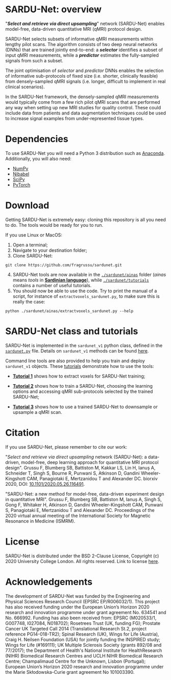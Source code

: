 # SARDU-Net: overview
"***Select and retrieve via direct upsampling***" network (SARDU-Net) enables model-free, data-driven quantitative MRI (qMRI) protocol design.

SARDU-Net selects subsets of informative qMRI measurements within lengthy pilot scans. The algorithm consists of two deep neural networks (DNNs) that are trained jointly end-to-end: a ***selector*** identifies a subset of input qMRI measurements, while a ***predictor*** estimates the fully-sampled signals from such a subset. 

The joint optimisation of *selector* and *predictor* DNNs enables the selection of informative sub-protocols of fixed size (i.e. shorter, clinically feasible) from densely-sampled qMRI signals (i.e. longer, difficult to implement in real clinical scenarios). 

In the SARDU-Net framework, the densely-sampled qMRI measurements would typically come from a few rich pilot qMRI scans that are performed any way when setting up new MRI studies for quality control. These could include data from patients and data augmentation techniques could be used to increase signal examples from under-represented tissue types.


# Dependencies
To use SARDU-Net you will need a Python 3 distribution such as [Anaconda](http://www.anaconda.com/distribution). Additionally, you will also need:
* [NumPy](http://numpy.org)
* [Nibabel](http://nipy.org/nibabel)
* [SciPy](http://www.scipy.org)
* [PyTorch](http://pytorch.org/)


# Download 
Getting SARDU-Net is extremely easy: cloning this repository is all you need to do. The tools would be ready for you to run.

If you use Linux or MacOS:

1. Open a terminal;
2. Navigate to your destination folder;
3. Clone SARDU-Net:
```
git clone https://github.com/fragrussu/sardunet.git 
```
4. SARDU-Net tools are now available in the [`./sardunet/ainas`](https://github.com/fragrussu/sardunet/tree/master/ainas) folder (*ainas* means *tools* in [**Sardinian language**](http://sc.wikipedia.org/wiki/Limba_sarda)), while [`./sardunet/tutorials`](https://github.com/fragrussu/sardunet/tree/master/tutorials) contains a number of useful tutorials. 
5. You should now be able to use the code. Try to print the manual of a script, for instance of `extractvoxels_sardunet.py`, to make sure this is really the case:
```
python ./sardunet/ainas/extractvoxels_sardunet.py --help
```

# SARDU-Net class and tutorials
SARDU-Net is implemented in the `sardunet_v1` python class, defined in the [`sardunet.py`](https://github.com/fragrussu/sardunet/blob/master/ainas/sardunet.py) file. Details on `sardunet_v1` methods can be found [here](https://github.com/fragrussu/sardunet/blob/master/tutorials/README.md). 

Command line tools are also provided to help you train and deploy `sardunet_v1` objects. These [tutorials](https://github.com/fragrussu/sardunet/blob/master/tutorials/README.md) demonstrate how to use the tools:  

* [**Tutorial 1**](https://github.com/fragrussu/sardunet/tree/master/tutorials/tutorial1.md) shows how to extract voxels for SARDU-Net training; 

* [**Tutorial 2**](https://github.com/fragrussu/sardunet/tree/master/tutorials/tutorial2.md) shows how to train a SARDU-Net, choosing the learning options and accessing qMRI sub-protocols selected by the trained SARDU-Net; 

* [**Tutorial 3**](https://github.com/fragrussu/sardunet/tree/master/tutorials/tutorial3.md) shows how to use a trained SARDU-Net to downsample or upsample a qMRI scan.

# Citation
If you use SARDU-Net, please remember to cite our work:

"*Select and retrieve via direct upsampling* network (SARDU-Net): a data-driven, model-free, deep learning approach for quantitative MRI protocol design". Grussu F, Blumberg SB, Battiston M, Kakkar LS, Lin H, Ianuș A, Schneider T, Singh S, Bourne R, Punwani S, Atkinson D, Gandini Wheeler-Kingshott CAM, Panagiotaki E, Mertzanidou T and Alexander DC. biorxiv 2020, DOI: [10.1101/2020.05.26.116491](https://doi.org/10.1101/2020.05.26.116491). 

"SARDU-Net: a new method for model-free, data-driven experiment design in quantitative MRI". Grussu F, Blumberg SB, Battiston M, Ianuș A, Singh S, Gong F, Whitaker H, Atkinson D, Gandini Wheeler-Kingshott CAM, Punwani S, Panagiotaki E, Mertzanidou T and Alexander DC. Proceedings of the 2020 virtual annual meeting of the International Society for Magnetic Resonance in Medicine (ISMRM). 

# License
SARDU-Net is distributed under the BSD 2-Clause License, Copyright (c) 2020 University College London. All rights reserved.
Link to license [here](http://github.com/fragrussu/sardunet/blob/master/LICENSE).

# Acknowledgements
The development of SARDU-Net was funded by the Engineering and Physical Sciences Research Council (EPSRC EP/R006032/1). This project has also received funding under the European Union’s Horizon 2020 research and innovation programme under grant agreement No. 634541 and No. 666992. Funding has also been received from: EPSRC (M020533/1, G007748, I027084, N018702); Rosetrees Trust (UK, funding FG); Prostate Cancer UK Targeted Call 2014 (Translational Research St.2, project reference PG14-018-TR2); Spinal Research (UK), Wings for Life (Austria), Craig H. Neilsen Foundation (USA) for jointly funding the INSPIRED study; Wings for Life (#169111); UK Multiple Sclerosis Society (grants 892/08 and 77/2017); the Department of Health's National Institute for HealthResearch (NIHR) Biomedical Research Centres and UCLH NIHR Biomedical Research Centre; Champalimaud Centre for the Unknown, Lisbon (Portugal); European Union’s Horizon 2020 research and innovation programme under the Marie Skłodowska-Curie grant agreement No 101003390.
